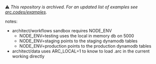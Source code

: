 ⚠️ *This repository is archived. For an updated list of examples see [arc.codes/examples](https://arc.codes/examples).*

notes:

- architect/workflows sandbox requires NODE_ENV
  - NODE_ENV=testing uses the local in memory db on 5000
  - NODE_ENV=staging points to the staging dynamodb tables
  - NODE_ENV=production points to the production dynamodb tables
- architect/data uses ARC_LOCAL=1 to know to load .arc in the current working directly
